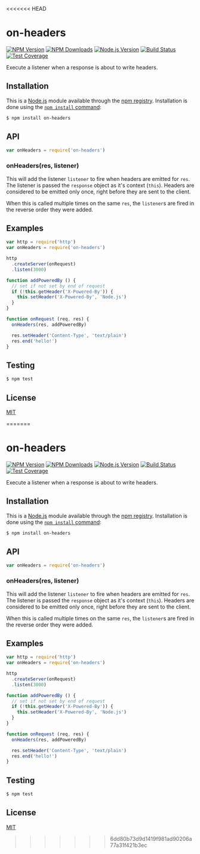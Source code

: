 <<<<<<< HEAD
# on-headers

[![NPM Version][npm-version-image]][npm-url]
[![NPM Downloads][npm-downloads-image]][npm-url]
[![Node.js Version][node-version-image]][node-version-url]
[![Build Status][travis-image]][travis-url]
[![Test Coverage][coveralls-image]][coveralls-url]

Execute a listener when a response is about to write headers.

## Installation

This is a [Node.js](https://nodejs.org/en/) module available through the
[npm registry](https://www.npmjs.com/). Installation is done using the
[`npm install` command](https://docs.npmjs.com/getting-started/installing-npm-packages-locally):

```sh
$ npm install on-headers
```

## API

<!-- eslint-disable no-unused-vars -->

```js
var onHeaders = require('on-headers')
```

### onHeaders(res, listener)

This will add the listener `listener` to fire when headers are emitted for `res`.
The listener is passed the `response` object as it's context (`this`). Headers are
considered to be emitted only once, right before they are sent to the client.

When this is called multiple times on the same `res`, the `listener`s are fired
in the reverse order they were added.

## Examples

```js
var http = require('http')
var onHeaders = require('on-headers')

http
  .createServer(onRequest)
  .listen(3000)

function addPoweredBy () {
  // set if not set by end of request
  if (!this.getHeader('X-Powered-By')) {
    this.setHeader('X-Powered-By', 'Node.js')
  }
}

function onRequest (req, res) {
  onHeaders(res, addPoweredBy)

  res.setHeader('Content-Type', 'text/plain')
  res.end('hello!')
}
```

## Testing

```sh
$ npm test
```

## License

[MIT](LICENSE)

[coveralls-image]: https://badgen.net/coveralls/c/github/jshttp/on-headers/master
[coveralls-url]: https://coveralls.io/r/jshttp/on-headers?branch=master
[node-version-image]: https://badgen.net/npm/node/on-headers
[node-version-url]: https://nodejs.org/en/download
[npm-downloads-image]: https://badgen.net/npm/dm/on-headers
[npm-url]: https://npmjs.org/package/on-headers
[npm-version-image]: https://badgen.net/npm/v/on-headers
[travis-image]: https://badgen.net/travis/jshttp/on-headers/master
[travis-url]: https://travis-ci.org/jshttp/on-headers
=======
# on-headers

[![NPM Version][npm-version-image]][npm-url]
[![NPM Downloads][npm-downloads-image]][npm-url]
[![Node.js Version][node-version-image]][node-version-url]
[![Build Status][travis-image]][travis-url]
[![Test Coverage][coveralls-image]][coveralls-url]

Execute a listener when a response is about to write headers.

## Installation

This is a [Node.js](https://nodejs.org/en/) module available through the
[npm registry](https://www.npmjs.com/). Installation is done using the
[`npm install` command](https://docs.npmjs.com/getting-started/installing-npm-packages-locally):

```sh
$ npm install on-headers
```

## API

<!-- eslint-disable no-unused-vars -->

```js
var onHeaders = require('on-headers')
```

### onHeaders(res, listener)

This will add the listener `listener` to fire when headers are emitted for `res`.
The listener is passed the `response` object as it's context (`this`). Headers are
considered to be emitted only once, right before they are sent to the client.

When this is called multiple times on the same `res`, the `listener`s are fired
in the reverse order they were added.

## Examples

```js
var http = require('http')
var onHeaders = require('on-headers')

http
  .createServer(onRequest)
  .listen(3000)

function addPoweredBy () {
  // set if not set by end of request
  if (!this.getHeader('X-Powered-By')) {
    this.setHeader('X-Powered-By', 'Node.js')
  }
}

function onRequest (req, res) {
  onHeaders(res, addPoweredBy)

  res.setHeader('Content-Type', 'text/plain')
  res.end('hello!')
}
```

## Testing

```sh
$ npm test
```

## License

[MIT](LICENSE)

[coveralls-image]: https://badgen.net/coveralls/c/github/jshttp/on-headers/master
[coveralls-url]: https://coveralls.io/r/jshttp/on-headers?branch=master
[node-version-image]: https://badgen.net/npm/node/on-headers
[node-version-url]: https://nodejs.org/en/download
[npm-downloads-image]: https://badgen.net/npm/dm/on-headers
[npm-url]: https://npmjs.org/package/on-headers
[npm-version-image]: https://badgen.net/npm/v/on-headers
[travis-image]: https://badgen.net/travis/jshttp/on-headers/master
[travis-url]: https://travis-ci.org/jshttp/on-headers
>>>>>>> 6dd80b73d9d1419f981ad90206a77a31f421b3ec
